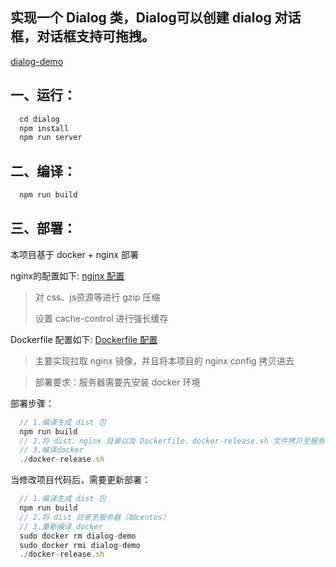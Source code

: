 ## 实现一个 Dialog 类，Dialog可以创建 dialog 对话框，对话框支持可拖拽。

[dialog-demo](https://github.com/SimpleCodeCX/dialog-demo)

## 一、运行：
 ```javascript
   cd dialog
   npm install
   npm run server
 ```
## 二、编译：
 ```javascript
   npm run build
 ```
## 三、部署：
本项目基于 docker + nginx 部署

nginx的配置如下: [nginx 配置](https://github.com/SimpleCodeCX/dialog-demo/blob/master/dialog/nginx/default.conf)
> 对 css、js资源等进行 gzip 压缩
>
> 设置 cache-control 进行强长缓存


Dockerfile 配置如下: [Dockerfile 配置](https://github.com/SimpleCodeCX/dialog-demo/blob/master/dialog/Dockerfile)

> 主要实现拉取 nginx 镜像，并且将本项目的 nginx config 拷贝进去

> 部署要求：服务器需要先安装 docker 环境

部署步骤：
 ```javascript
   // 1.编译生成 dist 包
   npm run build 
   // 2.将 dist、nginx 目录以及 Dockerfile、docker-release.sh 文件拷贝至服务器（如centos）
   // 3.编译docker
   ./docker-release.sh
 ```

当修改项目代码后，需要更新部署：
 ```javascript
   // 1.编译生成 dist 包
   npm run build 
   // 2.将 dist 目录至服务器（如centos）
   // 3.重新编译 docker
   sudo docker rm dialog-demo
   sudo docker rmi dialog-demo
   ./docker-release.sh
 ```

